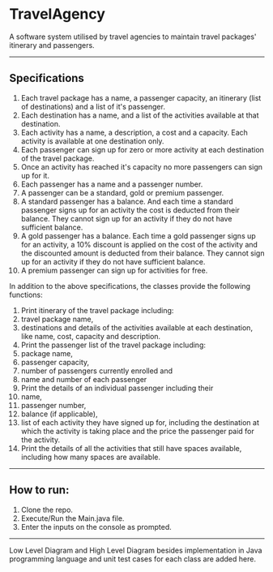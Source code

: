 # TravelAgency

A software system utilised by travel agencies to maintain travel packages' itinerary and passengers.

---

## Specifications

1. Each travel package has a name, a passenger capacity, an itinerary (list of destinations) and a list of it's passenger.
2. Each destination has a name, and a list of the activities available at that destination.
3. Each activity has a name, a description, a cost and a capacity. Each activity is available at one destination only.
4. Each passenger can sign up for zero or more activity at each destination of the travel package.
5. Once an activity has reached it's capacity no more passengers can sign up for it.
6. Each passenger has a name and a passenger number.
7. A passenger can be a standard, gold or premium passenger.
1. A standard passenger has a balance. And each time a standard passenger signs up for an activity the cost is deducted from their balance. They cannot sign up for an activity if they do not have sufficient balance.
2. A gold passenger has a balance. Each time a gold passenger signs up for an activity, a 10% discount is applied on the cost of the activity and the discounted amount is deducted from their balance. They cannot sign up for an activity if they do not have sufficient balance.
3. A premium passenger can sign up for activities for free.


In addition to the above specifications, the classes provide the following functions:

1. Print itinerary of the travel package including:
1. travel package name,
2. destinations and details of the activities available at each destination, like name, cost, capacity and description.
2. Print the passenger list of the travel package including:
1. package name,
2. passenger capacity,
3. number of passengers currently enrolled and
4. name and number of each passenger
3. Print the details of an individual passenger including their
1. name,
2. passenger number,
3. balance (if applicable),
4. list of each activity they have signed up for, including the destination at which the activity is taking place and the price the passenger paid for the activity.
4. Print the details of all the activities that still have spaces available, including how many spaces are available.

---

## How to run:

1. Clone the repo.
2. Execute/Run the Main.java file.
3. Enter the inputs on the console as prompted.

---  

Low Level Diagram and High Level Diagram besides implementation in Java programming language and unit test cases for each class are added here.
